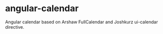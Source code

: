 angular-calendar
================

Angular calendar based on Arshaw FullCalendar and Joshkurz ui-calendar directive.
